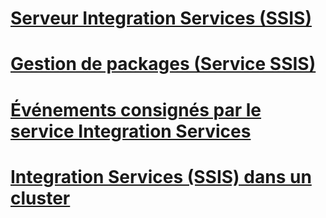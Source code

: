 # [Serveur Integration Services (SSIS)](integration-services-service-ssis-service.md)
# [Gestion de packages (Service SSIS)](package-management-ssis-service.md)
# [Événements consignés par le service Integration Services](events-logged-by-the-integration-services-service.md)
# [Integration Services (SSIS) dans un cluster](integration-services-ssis-in-a-cluster.md)
